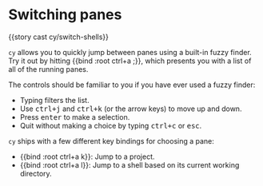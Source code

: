 # Switching panes

{{story cast cy/switch-shells}}

`cy` allows you to quickly jump between panes using a built-in fuzzy finder. Try it out by hitting {{bind :root ctrl+a ;}}, which presents you with a list of all of the running panes.

The controls should be familiar to you if you have ever used a fuzzy finder:

- Typing filters the list.
- Use <kbd>ctrl+j</kbd> and <kbd>ctrl+k</kbd> (or the arrow keys) to move up and down.
- Press <kbd>enter</kbd> to make a selection.
- Quit without making a choice by typing <kbd>ctrl+c</kbd> or <kbd>esc</kbd>.

`cy` ships with a few different key bindings for choosing a pane:

- {{bind :root ctrl+a k}}: Jump to a project.
- {{bind :root ctrl+a l}}: Jump to a shell based on its current working directory.
